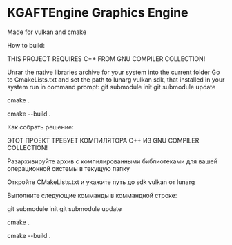 # KGAFTEngine Graphics Engine
Made for vulkan and cmake

How to build:

THIS PROJECT REQUIRES C++ FROM GNU COMPILER COLLECTION!

Unrar the native libraries archive for your system into the current folder
Go to CmakeLists.txt and set the path to lunarg vulkan sdk, that installed in your system
run in command prompt:
git submodule init
git submodule update

cmake .

cmake --build .


Как собрать решение:

ЭТОТ ПРОЕКТ ТРЕБУЕТ КОМПИЛЯТОРА C++ ИЗ GNU COMPILER COLLECTION!

Разархивируйте архив с компилированными библиотеками для вашей операционной системы в текущую папку

Откройте CMakeLists.txt и укажите путь до sdk vulkan от lunarg

Выполните следующие комманды в коммандной строке:

git submodule init
git submodule update

cmake .

cmake --build .

